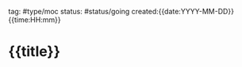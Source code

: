 tag: #type/moc
status: #status/going 
created:{{date:YYYY-MM-DD}} {{time:HH:mm}}

# {{title}}
##
##
##

